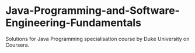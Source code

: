 
# Java-Programming-and-Software-Engineering-Fundamentals
 Solutions for Java Programming specialisation course by Duke University on Coursera.
